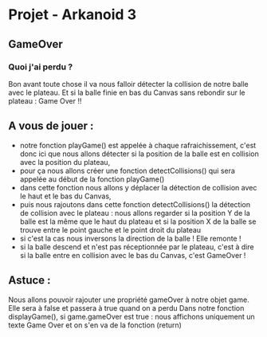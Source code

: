 # Projet - Arkanoid 3

## GameOver

### Quoi j'ai perdu ?

Bon avant toute chose il va nous falloir détecter la collision de notre balle avec le plateau. Et si la balle finie en bas du Canvas sans rebondir sur le plateau : Game Over !!

## A vous de jouer :

- notre fonction playGame() est appelée à chaque rafraichissement, c'est donc ici que nous allons détecter si la position de la balle est en collision avec la position du plateau,
- pour ça nous allons créer une fonction detectCollisions() qui sera appelée au début de la fonction playGame()
- dans cette fonction nous allons y déplacer la détection de collision avec le haut et le bas du Canvas,
- puis nous rajoutons dans cette fonction detectCollisions() la détection de collision avec le plateau : nous allons regarder si la position Y de la balle est la même que le haut du plateau et si la position X de la balle se trouve entre le point gauche et le point droit du plateau
- si c'est la cas nous inversons la direction de la balle ! Elle remonte !
- si la balle descend et n'est pas réceptionnée par le plateau, c'est à dire si la balle entre en collision avec le bas du Canvas, c'est GameOver !

## Astuce : 
Nous allons pouvoir rajouter une propriété gameOver à notre objet game. Elle sera à false et passera à true quand on a perdu Dans notre fonction displayGame(), si game.gameOver est true : nous affichons uniquement un texte Game Over et on s'en va de la fonction (return)